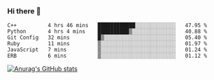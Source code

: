 ### Hi there 👋
<!--START_SECTION:waka-->

```text
C++          4 hrs 46 mins   ████████████░░░░░░░░░░░░░   47.95 %
Python       4 hrs 4 mins    ██████████▒░░░░░░░░░░░░░░   40.88 %
Git Config   32 mins         █▒░░░░░░░░░░░░░░░░░░░░░░░   05.40 %
Ruby         11 mins         ▒░░░░░░░░░░░░░░░░░░░░░░░░   01.97 %
JavaScript   7 mins          ▒░░░░░░░░░░░░░░░░░░░░░░░░   01.24 %
ERB          6 mins          ▒░░░░░░░░░░░░░░░░░░░░░░░░   01.12 %
```

<!--END_SECTION:waka-->
[![Anurag's GitHub stats](https://github-readme-stats.vercel.app/api?username=Kevinbarrero)](https://github.com/anuraghazra/github-readme-stats)
<!--
**Kevinbarrero/Kevinbarrero** is a ✨ _special_ ✨ repository because its `README.md` (this file) appears on your GitHub profile.

Here are some ideas to get you started:

- 🔭 I’m currently working on ...
- 🌱 I’m currently learning ...
- 👯 I’m looking to collaborate on ...
- 🤔 I’m looking for help with ...
- 💬 Ask me about ...
- 📫 How to reach me: ...
- 😄 Pronouns: ...
- ⚡ Fun fact: ...

-->


